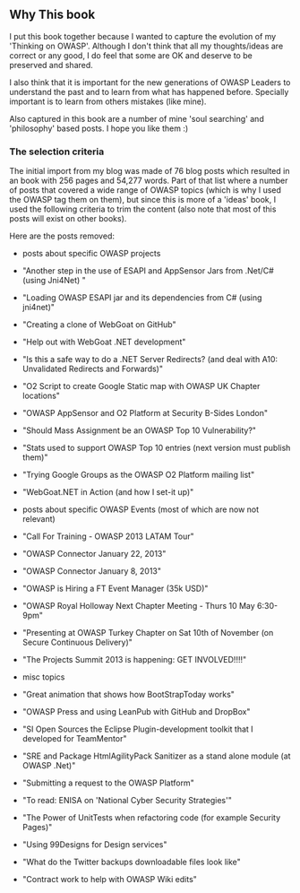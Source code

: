 ## Why This book

I put this book together because I wanted to capture the evolution of my 'Thinking on OWASP'. Although I don't think that all my thoughts/ideas are correct or any good, I do feel that some are OK and deserve to be preserved and shared.

I also think that it is important for the new generations of OWASP Leaders to understand the past and to learn from what has happened before. Specially important is to learn from others mistakes (like mine).

Also captured in this book are a number of mine 'soul searching' and 'philosophy' based posts. I hope you like them :)

### The selection criteria

The initial import from my blog was made of 76 blog posts which resulted in an book with 256 pages and 54,277 words. Part of that list where a number of posts that covered a wide range of OWASP topics (which is why I used the OWASP tag them on them), but since this is more of a 'ideas' book, I used the following criteria to trim the content (also note that most of this posts will exist on other books).

Here are the posts removed:

* posts about specific OWASP projects 
 * "Another step in the use of ESAPI and AppSensor Jars from .Net/C# (using Jni4Net) "
 * "Loading OWASP ESAPI jar and its dependencies from C# (using jni4net)"
 * "Creating a clone of WebGoat on GitHub"
 * "Help out with WebGoat .NET development"
 * "Is this a safe way to do a .NET Server Redirects? (and deal with A10: Unvalidated Redirects and Forwards)"
 * "O2 Script to create Google Static map with OWASP UK Chapter locations"
 * "OWASP AppSensor and O2 Platform at Security B-Sides London"
 * "Should Mass Assignment be an OWASP Top 10 Vulnerability?"
 * "Stats used to support OWASP Top 10 entries (next version must publish them)"
 * "Trying Google Groups as the OWASP O2 Platform mailing list"
 * "WebGoat.NET in Action (and how I set-it up)"

* posts about specific OWASP Events (most of which are now not relevant)
 * "Call For Training - OWASP 2013 LATAM Tour"
 * "OWASP Connector January 22, 2013"
 * "OWASP Connector January 8, 2013"
 * "OWASP is Hiring a FT Event Manager (35k USD)"
 * "OWASP Royal Holloway Next Chapter Meeting - Thurs 10 May 6:30-9pm"
 * "Presenting at OWASP Turkey Chapter on Sat 10th of November (on Secure Continuous Delivery)"
 * "The Projects Summit 2013 is happening: GET INVOLVED!!!!"

* misc topics
 * "Great animation that shows how BootStrapToday works"
 * "OWASP Press and using LeanPub with GitHub and DropBox"
 * "SI Open Sources the Eclipse Plugin-development toolkit that I developed for TeamMentor"
 * "SRE and Package HtmlAgilityPack Sanitizer as a stand alone module (at OWASP .Net)"
 * "Submitting a request to the OWASP Platform"
 * "To read: ENISA on 'National Cyber Security Strategies'"
 * "The Power of UnitTests when refactoring code (for example Security Pages)"
 * "Using 99Designs for Design services"
 * "What do the Twitter backups downloadable files look like"
 * "Contract work to help with OWASP Wiki edits"